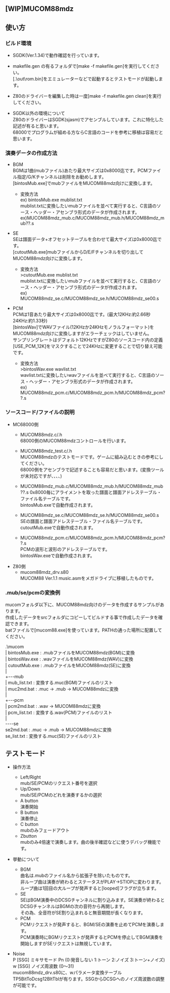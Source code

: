 [WIP]MUCOM88mdz
------------------
## 使い方
### ビルド環境
- SGDK(Ver.1.34)で動作確認を行っています。  
- makefile.gen の有るフォルダで[make -f makefile.gen]を実行してください。  
[.\out\\rom.bin]をエミュレーターなどで起動するとテストモードが起動します。  
- Z80のドライバーを編集した時は一度[make -f makefile.gen clean]を実行してください。  

- SGDK以外の環境について  
Z80のドライバーはSGDK(sjasm)でアセンブルしています。これに特化した記述が有ると思います。  
68000でプログラムが組める方ならC言語のコードを参考に移植は容易だと思います。  


### 演奏データの作成方法
- BGM  
BGMは1曲(mubファイル)あたり最大サイズは0x8000迄です。PCMファイル指定/G/Kチャンネルは削除をお勧めします。  
[bintosMub.exe]でmubファイルをMUCOM88mdz向けに変換します。  
  - 変換方法  
  ex) bintosMub.exe mublist.txt  
  mublist.txtに変換したいmubファイルを並べて実行すると、C言語のソース・ヘッダー・アセンブラ形式のデータが作成されます。  
  ex)MUCOM88mdz_mub.c/MUCOM88mdz_mub.h/MUCOM88mdz_mub??.s
  
- SE  
SEは譜面データ+オフセットテーブルを合わせて最大サイズは0x8000迄です。  
[cutoutMub.exe]mubファイルからD/E/Fチャンネルを切り出してMUCOM88mdz向けに変換します。  
  - 変換方法  
  \>cutoutMub.exe mublist.txt  
  mublist.txtに変換したいmubファイルを並べて実行すると、C言語のソース・ヘッダー・アセンブラ形式のデータが作成されます。  
  ex) MUCOM88mdz_se.c/MUCOM88mdz_se.h/MUCOM88mdz_se00.s  

 
- PCM  
PCMは1音あたり最大サイズは0x8000迄です。(最大12KHz:約2.66秒 24KHz:約1.33秒)  
[bintosWav]でWAVファイル(12KHzか24KHzモノラルフォーマット)をMUCOM88mdz向けに変換しますがエラーチェックはしていません。  
サンプリングレートはデフォルト12KHzですがZ80のソースコード内の定義[USE_PCM_12K]をマスクすることで24KHzに変更することで切り替え可能です。  
  - 変換方法  
  \>bintosWav.exe wavlist.txt  
  wavlist.txtに変換したいwavファイルを並べて実行すると、C言語のソース・ヘッダー・アセンブラ形式のデータが作成されます。  
  ex) MUCOM88mdz_pcm.c/MUCOM88mdz_pcm.h/MUCOM88mdz_pcm??.s  


### ソースコード/ファイルの説明
  - MC68000側  
    - MUCOM88mdz.c/.h  
    68000側のMUCOM88mdzコントロールを行います。

    - MUCOM88mdz_test.c/.h  
    MUCOM88mdzのテストモードです。ゲームに組み込むときの参考にしてください。  
    68000側をアセンブラで記述することも容易だと思います。(変換ツールが未対応ですが、、、、)  

    - MUCOM88mdz_mub.c/MUCOM88mdz_mub.h/MUCOM88mdz_mub??.s
    0x8000毎にアライメントを取った譜面と譜面アドレステーブル・ファイル名テーブルです。  
    bintosMub.exeで自動作成されます。

    - MUCOM88mdz_se.c/MUCOM88mdz_se.h/MUCOM88mdz_se00.s  
    SEの譜面と譜面アドレステーブル・ファイル名テーブルです。  
    cutoutMub.exeで自動作成されます。

    - MUCOM88mdz_pcm.c/MUCOM88mdz_pcm.h/MUCOM88mdz_pcm??.s  
    PCMの波形と波形のアドレステーブルです。  
    bintosWav.exeで自動作成されます。  
  - Z80側  
    - mucom88mdz_drv.s80  
    MUCOM88 Ver.1.1 music.asmをメガドライブに移植したものです。

### .mub/se/pcmの変換例
mucomフォルダ以下に、MUCOM88mdz向けのデータを作成するサンプルがあります。  
作成したデータをsrcフォルダにコピーしてビルドする事で作成したデータを確認できます。  
batファイルで[mucom88.exe]を使っています。PATHの通った場所に配置してください。  

.\mucom  
|   bintosMub.exe : .mubファイルをMUCOM88mdz(BGM)に変換  
|   bintosWav.exe : .wavファイルをMUCOM88mdz(WAV)に変換  
|   cutoutMub.exe : .mubファイルをMUCOM88mdz(SE)に変換  
|   
+---mub  
|       mub_list.txt  : 変換する.muc(BGM)ファイルのリスト  
|       muc2md.bat    : .muc → .mub → MUCOM88mdzに変換  
|   
+---pcm  
|       pcm2md.bat  : .wav → MUCOM88mdzに変換  
|       pcm_list.txt  : 変換する.wav(PCM)ファイルのリスト  
|   
----se  
        se2md.bat   : .muc → .mub → MUCOM88mdzに変換  
        se_list.txt  : 変換する.muc(SE)ファイルのリスト  

## テストモード
  - 操作方法  
    - Left/Right  
    mub/SE/PCMのリクエスト番号を選択
    - Up/Down  
    mub/SE/PCMのどれを演奏するかの選択
    - A button  
    演奏開始
    - B button  
    演奏停止
    - C button  
    mubのみフェードアウト
    - Zbutton  
    mubのみ4倍速で演奏します。曲の後半確認などに使うデバッグ機能です。

  - 挙動について  
    - BGM  
    曲名は.mubのファイル名から拡張子を除いたものです。  
    非ループ曲は演奏が終わるとステータスがPLAY→STIOPに変わります。  
    ループ曲は1回目の大ループが発声すると[looped]フラグが立ちます。  
    - SE  
    SEはBGM演奏中のDCSGチャンネルに割り込みます。SE演奏が終わるとDCSGチャンネルはBGMの次の音符から再開します。  
    その為、全音符がSE割り込まれると無音期間が長くなります。  
    - PCM  
    PCMリクエストが発声すると、BGM/SEの演奏を止めてPCMを演奏します。  
    PCM演奏時にBGMリクエストが発声するとPCMを停止してBGM演奏を開始しますがSEリクエストは無視しています。  

  - Noise  
  P		[SSG] ミキサモード Pn (0:発音しない 1:トーン 2:ノイズ 3:トーン+ノイズ)  
  w		[SSG] ノイズ周波数 (0～31)  
  mucom88mdz_drv.s80に、wパラメータ変換テーブルTP5BitToDcsg12BItTblが有ります。SSGからDCSGへのノイズ周波数の調整が可能です。
  

